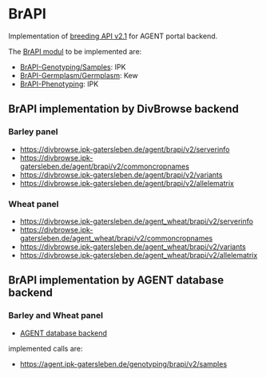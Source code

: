 # BrAPI
Implementation of [breeding API v2.1](https://brapi.org/specification) for AGENT portal backend.

The [BrAPI modul](https://wiki.brapi.org/images/f/f7/BrAPI_Domains.png) to be implemented are:

- [BrAPI-Genotyping/Samples](https://github.com/plantbreeding/BrAPI/tree/brapi-V2.1/Specification/BrAPI-Genotyping): IPK
- [BrAPI-Germplasm/Germplasm](https://github.com/plantbreeding/BrAPI/tree/brapi-V2.1/Specification/BrAPI-Germplasm/Germplasm): Kew
- [BrAPI-Phenotyping](https://github.com/plantbreeding/BrAPI/tree/brapi-V2.1/Specification/BrAPI-Phenotyping): IPK

## BrAPI implementation by DivBrowse backend

### Barley panel ###

- https://divbrowse.ipk-gatersleben.de/agent/brapi/v2/serverinfo
- https://divbrowse.ipk-gatersleben.de/agent/brapi/v2/commoncropnames
- https://divbrowse.ipk-gatersleben.de/agent/brapi/v2/variants
- https://divbrowse.ipk-gatersleben.de/agent/brapi/v2/allelematrix
###

### Wheat panel

- https://divbrowse.ipk-gatersleben.de/agent_wheat/brapi/v2/serverinfo
- https://divbrowse.ipk-gatersleben.de/agent_wheat/brapi/v2/commoncropnames
- https://divbrowse.ipk-gatersleben.de/agent_wheat/brapi/v2/variants
- https://divbrowse.ipk-gatersleben.de/agent_wheat/brapi/v2/allelematrix
###
##

## BrAPI implementation by AGENT database backend

### Barley and Wheat panel

- [AGENT database backend](https://agent.ipk-gatersleben.de/genotyping/brapi/v2/)

implemented calls are:

- https://agent.ipk-gatersleben.de/genotyping/brapi/v2/samples

###
##
#
